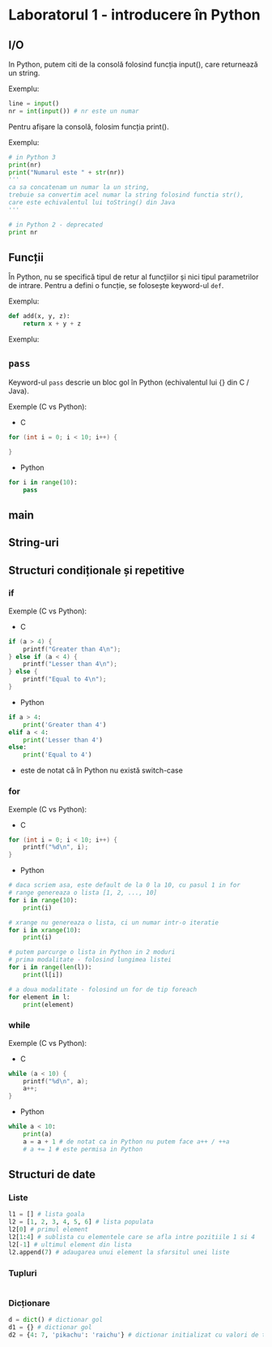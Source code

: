 # Laboratorul 1 - introducere în Python
## I/O
In Python, putem citi de la consolă folosind funcția input(), care returnează un string.

Exemplu:
```python
line = input()
nr = int(input()) # nr este un numar
```

Pentru afișare la consolă, folosim funcția print().

Exemplu:
```python
# in Python 3
print(nr)
print("Numarul este " + str(nr))
'''
ca sa concatenam un numar la un string,
trebuie sa convertim acel numar la string folosind functia str(),
care este echivalentul lui toString() din Java
'''

# in Python 2 - deprecated
print nr
```
## Funcții
În Python, nu se specifică tipul de retur al funcțiilor și nici tipul parametrilor de intrare. Pentru a defini o funcție, se folosește keyword-ul `def`.

Exemplu:
```python
def add(x, y, z):
	return x + y + z
```

Exemplu:
## `pass`
Keyword-ul `pass` descrie un bloc gol în Python (echivalentul lui {} din C / Java).

Exemple (C vs Python):
- C
```c
for (int i = 0; i < 10; i++) {

}
```
- Python
```python
for i in range(10):
	pass
```

## main

## String-uri

## Structuri condiționale și repetitive
### if
Exemple (C vs Python):
- C
```c
if (a > 4) {
	printf("Greater than 4\n");
} else if (a < 4) {
	printf("Lesser than 4\n");
} else {
	printf("Equal to 4\n");
}
```
- Python
```python
if a > 4:
	print('Greater than 4')
elif a < 4:
	print('Lesser than 4')
else:
	print('Equal to 4')
```
- este de notat că în Python nu există switch-case
### for
Exemple (C vs Python):
- C
```c
for (int i = 0; i < 10; i++) {
	printf("%d\n", i);
}
```
- Python
```python
# daca scriem asa, este default de la 0 la 10, cu pasul 1 in for
# range genereaza o lista [1, 2, ..., 10]
for i in range(10):
	print(i)

# xrange nu genereaza o lista, ci un numar intr-o iteratie
for i in xrange(10):
	print(i)

# putem parcurge o lista in Python in 2 moduri
# prima modalitate - folosind lungimea listei
for i in range(len(l)):
	print(l[i])

# a doua modalitate - folosind un for de tip foreach
for element in l:
	print(element)
```
### while
Exemple (C vs Python):
- C
```c
while (a < 10) {
	printf("%d\n", a);
	a++;
}
```
- Python
```python
while a < 10:
	print(a)
	a = a + 1 # de notat ca in Python nu putem face a++ / ++a
	# a += 1 # este permisa in Python
```

## Structuri de date
### Liste
```python
l1 = [] # lista goala
l2 = [1, 2, 3, 4, 5, 6] # lista populata
l2[0] # primul element
l2[1:4] # sublista cu elementele care se afla intre pozitiile 1 si 4
l2[-1] # ultimul element din lista
l2.append(7) # adaugarea unui element la sfarsitul unei liste
```
### Tupluri
```python
```
### Dicționare
```python
d = dict() # dictionar gol
d1 = {} # dictionar gol
d2 = {4: 7, 'pikachu': 'raichu'} # dictionar initializat cu valori de tip cheie-valoare
```
